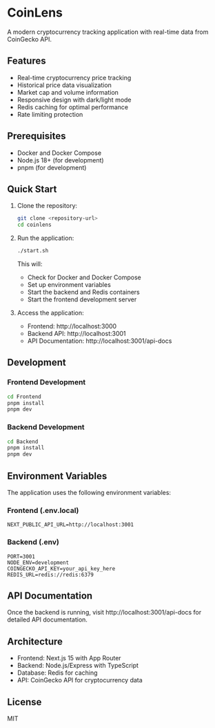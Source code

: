 # CoinLens

A modern cryptocurrency tracking application with real-time data from CoinGecko API.

## Features

- Real-time cryptocurrency price tracking
- Historical price data visualization
- Market cap and volume information
- Responsive design with dark/light mode
- Redis caching for optimal performance
- Rate limiting protection

## Prerequisites

- Docker and Docker Compose
- Node.js 18+ (for development)
- pnpm (for development)

## Quick Start

1. Clone the repository:
   ```bash
   git clone <repository-url>
   cd coinlens
   ```

2. Run the application:
   ```bash
   ./start.sh
   ```

   This will:
   - Check for Docker and Docker Compose
   - Set up environment variables
   - Start the backend and Redis containers
   - Start the frontend development server

3. Access the application:
   - Frontend: http://localhost:3000
   - Backend API: http://localhost:3001
   - API Documentation: http://localhost:3001/api-docs

## Development

### Frontend Development

```bash
cd Frontend
pnpm install
pnpm dev
```

### Backend Development

```bash
cd Backend
pnpm install
pnpm dev
```

## Environment Variables

The application uses the following environment variables:

### Frontend (.env.local)
```
NEXT_PUBLIC_API_URL=http://localhost:3001
```

### Backend (.env)
```
PORT=3001
NODE_ENV=development
COINGECKO_API_KEY=your_api_key_here
REDIS_URL=redis://redis:6379
```

## API Documentation

Once the backend is running, visit http://localhost:3001/api-docs for detailed API documentation.

## Architecture

- Frontend: Next.js 15 with App Router
- Backend: Node.js/Express with TypeScript
- Database: Redis for caching
- API: CoinGecko API for cryptocurrency data

## License

MIT 